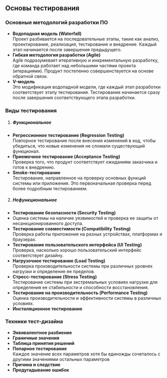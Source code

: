 ## **Основы тестирования**

### **Основные методологий разработки ПО**  
- **Водопадная модель (Waterfall)**  
Проект разбивается на последовательные этапы, такие как анализ, проектирование, реализация, тестирование и внедрение. Каждый этап начинается после завершения предыдущего.
- **Гибкая методология разработки (Agile)**  
  Agile подразумевает итеративную и инкрементальную разработку, где команда работает над небольшими частями проекта (итерациями). Продукт постепенно совершенствуется на основе обратной связи.
- **V-модель**  
  Это модификация водопадной модели, где каждый этап разработки соответствует этапу тестирования. Тестирование начинается сразу после завершения соответствующего этапа разработки.

### **Виды тестирования**  
1. ##### **Функциональное**
- **Регрессионное тестирование (Regression Testing)**  
  Повторное тестирование после внесения изменений в код, чтобы убедиться, что новые изменения не сломали существующий функционал.
- **Приемочное тестирование (Acceptance Testing)**  
  Проверка того, что продукт соответствует ожиданиям заказчика и готов к внедрению.
- **Smoke-тестирование**  
  Тестирование, направленное на проверку основных функций системы или приложения. Это первоначальная проверка перед более подробным тестированием.

2. ##### **Нефункциональное**
- **Тестирование безопасности (Security Testing)**
- Оценка системы на наличие уязвимостей и проверка ее защиты от несанкционированного доступа.
- **Тестирование совместимости (Compatibility Testing)**  
 Проверка работы приложения на разных устройствах, платформах и браузерах.
- **Тестирование пользовательского интерфейса (UI Testing)**  
 Проверка, насколько хорошо пользовательский интерфейс соответствует дизайну.
- **Нагрузочное тестирование (Load Testing)**  
 Проверка производительности системы при различных уровнях нагрузки и определение ее пределов.
- **Стресс-тестирование (Stress Testing)**  
 Тестирование системы при экстремальных условиях нагрузки для определения ее стабильности и способности восстановления.
- **Тестирование на производительность (Performance Testing)**  
 Оценка производительности и эффективности системы в различных условиях.
- **Инсталяционное тестирование** 

### **Техники тест-дизайна**   
- **Эквивалентное разбиение**
- **Граничные значения**
- **Таблица принятия решений**
- **Попарное тестирование**  
Каждое значение всех параметров хотя бы единожды сочеталось с другими значениями остальных параметров
- **Причина и следствие**
- **Предугадывание ошибок**

